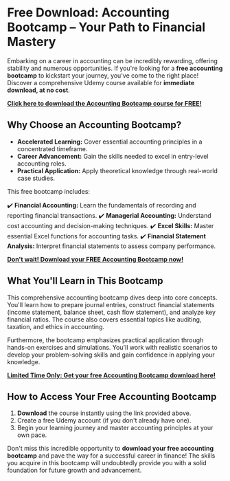 # Free Download: Accounting Bootcamp – Your Path to Financial Mastery

Embarking on a career in accounting can be incredibly rewarding, offering stability and numerous opportunities. If you're looking for a **free accounting bootcamp** to kickstart your journey, you've come to the right place! Discover a comprehensive Udemy course available for **immediate download, at no cost**.

[**Click here to download the Accounting Bootcamp course for FREE!**](https://udemywork.com/accounting-bootcamp)

## Why Choose an Accounting Bootcamp?

*   **Accelerated Learning:** Cover essential accounting principles in a concentrated timeframe.
*   **Career Advancement:** Gain the skills needed to excel in entry-level accounting roles.
*   **Practical Application:** Apply theoretical knowledge through real-world case studies.

This free bootcamp includes:

✔️ **Financial Accounting:** Learn the fundamentals of recording and reporting financial transactions.
✔️ **Managerial Accounting:** Understand cost accounting and decision-making techniques.
✔️ **Excel Skills:** Master essential Excel functions for accounting tasks.
✔️ **Financial Statement Analysis:** Interpret financial statements to assess company performance.

[**Don't wait! Download your FREE Accounting Bootcamp now!**](https://udemywork.com/accounting-bootcamp)

## What You'll Learn in This Bootcamp

This comprehensive accounting bootcamp dives deep into core concepts. You'll learn how to prepare journal entries, construct financial statements (income statement, balance sheet, cash flow statement), and analyze key financial ratios. The course also covers essential topics like auditing, taxation, and ethics in accounting.

Furthermore, the bootcamp emphasizes practical application through hands-on exercises and simulations. You'll work with realistic scenarios to develop your problem-solving skills and gain confidence in applying your knowledge.

[**Limited Time Only: Get your free Accounting Bootcamp download here!**](https://udemywork.com/accounting-bootcamp)

## How to Access Your Free Accounting Bootcamp

1.  **Download** the course instantly using the link provided above.
2.  Create a free Udemy account (if you don't already have one).
3.  Begin your learning journey and master accounting principles at your own pace.

Don't miss this incredible opportunity to **download your free accounting bootcamp** and pave the way for a successful career in finance! The skills you acquire in this bootcamp will undoubtedly provide you with a solid foundation for future growth and advancement.
